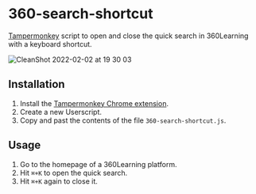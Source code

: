 # 360-search-shortcut
[Tampermonkey](https://www.tampermonkey.net/) script to open and close the quick search in 360Learning with a keyboard shortcut.

![CleanShot 2022-02-02 at 19 30 03](https://user-images.githubusercontent.com/7119880/152215694-3654807a-b38e-4b14-876e-82d39444191c.gif)

## Installation

1. Install the [Tampermonkey Chrome extension](https://chrome.google.com/webstore/detail/tampermonkey/dhdgffkkebhmkfjojejmpbldmpobfkfo?hl=fr).
2. Create a new Userscript.
3. Copy and past the contents of the file `360-search-shortcut.js`.

## Usage

1. Go to the homepage of a 360Learning platform.
2. Hit `⌘+K` to open the quick search.
3. Hit `⌘+K` again to close it.
